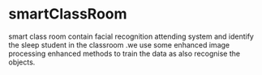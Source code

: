 # smartClassRoom
smart class room contain facial recognition attending system and identify the sleep student in the classroom .we use some enhanced image processing enhanced methods to train the data as also recognise the objects.  
